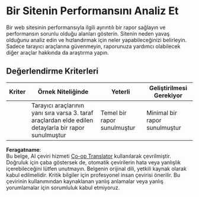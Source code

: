 <!--
CO_OP_TRANSLATOR_METADATA:
{
  "original_hash": "fc09b0fb314a5ab0507ba99216e6a843",
  "translation_date": "2025-08-25T23:49:48+00:00",
  "source_file": "5-browser-extension/3-background-tasks-and-performance/assignment.md",
  "language_code": "tr"
}
-->
# Bir Sitenin Performansını Analiz Et

Bir web sitesinin performansıyla ilgili ayrıntılı bir rapor sağlayın ve performansın sorunlu olduğu alanları gösterin. Sitenin neden yavaş olduğunu analiz edin ve hızlandırmak için neler yapabileceğinizi belirleyin. Sadece tarayıcı araçlarına güvenmeyin, raporunuza yardımcı olabilecek diğer araçlar hakkında da araştırma yapın.

## Değerlendirme Kriterleri

| Kriter   | Örnek Niteliğinde                                                                                          | Yeterli                     | Geliştirilmesi Gerekiyor      |
| -------- | ---------------------------------------------------------------------------------------------------------- | --------------------------- | ----------------------------- |
|          | Tarayıcı araçlarının yanı sıra varsa 3. taraf araçlardan elde edilen detaylarla bir rapor sunulmuştur       | Temel bir rapor sunulmuştur | Minimal bir rapor sunulmuştur |

**Feragatname**:  
Bu belge, AI çeviri hizmeti [Co-op Translator](https://github.com/Azure/co-op-translator) kullanılarak çevrilmiştir. Doğruluk için çaba göstersek de, otomatik çevirilerin hata veya yanlışlık içerebileceğini lütfen unutmayın. Belgenin orijinal dili, yetkili kaynak olarak kabul edilmelidir. Kritik bilgiler için profesyonel insan çevirisi önerilir. Bu çevirinin kullanımından kaynaklanan yanlış anlamalar veya yanlış yorumlamalar için sorumluluk kabul etmiyoruz.